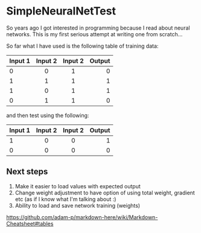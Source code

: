 # SimpleNeuralNetTest

So years ago I got interested in programming because I read about neural networks. This is my first serious attempt at writing one from scratch...

So far what I have used is the following table of training data:

| Input 1 | Input 2 | Input 2 | Output | 
| ------- |:-------:|:-------:| ------:|
| 0|0|1|0|
| 1|1|1|1|
| 1|0|1|1|
| 0|1|1|0|

and then test using the following:

| Input 1 | Input 2 | Input 2 | Output | 
| ------- |:-------:|:-------:| ------:|
|   1     |   0     |   0     |   1    |
|   0     |   0     |   0     |   0    |

## Next steps
1. Make it easier to load values with expected output
2. Change weight adjustment to have option of using total weight, gradient etc (as if I know what I'm talking about :)
2. Ability to load and save network training (weights)


https://github.com/adam-p/markdown-here/wiki/Markdown-Cheatsheet#tables